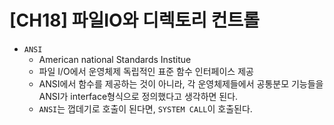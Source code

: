 # [CH18] 파일IO와 디렉토리 컨트롤
- `ANSI` 
	- American national Standards Institue
	- 파일 I/O에서 운영체제 독립적인 표준 함수 인터페이스 제공
	- ANSI에서 함수를 제공하는 것이 아니라, 각 운영체제들에서 공통분모 기능들을 ANSI가 interface형식으로 정의했다고 생각하면 된다.
	- `ANSI`는 껍데기로 호출이 된다면, `SYSTEM CALL`이 호출된다.
